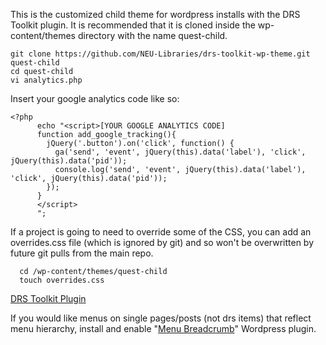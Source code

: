 This is the customized child theme for wordpress installs with the DRS Toolkit plugin. It is recommended that it is cloned inside the wp-content/themes directory with the name quest-child.

```
git clone https://github.com/NEU-Libraries/drs-toolkit-wp-theme.git quest-child
cd quest-child
vi analytics.php
```

Insert your google analytics code like so:

```
<?php
      echo "<script>[YOUR GOOGLE ANALYTICS CODE]
      function add_google_tracking(){
        jQuery('.button').on('click', function() {
          ga('send', 'event', jQuery(this).data('label'), 'click', jQuery(this).data('pid'));
          console.log('send', 'event', jQuery(this).data('label'), 'click', jQuery(this).data('pid'));
        });
      }
      </script>
      ";
```

If a project is going to need to override some of the CSS, you can add an overrides.css file (which is ignored by git) and so won't be overwritten by future git pulls from the main repo.

```
  cd /wp-content/themes/quest-child
  touch overrides.css
```


 [DRS Toolkit Plugin](https://github.com/NEU-Libraries/drs-toolkit-wordpress)


If you would like menus on single pages/posts (not drs items) that reflect menu hierarchy, install and enable "[Menu Breadcrumb](https://wordpress.org/plugins/menu-breadcrumb/)" Wordpress plugin.
